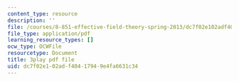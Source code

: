 ```yaml
---
content_type: resource
description: ''
file: /courses/8-851-effective-field-theory-spring-2013/dc7f02e102adf40417949e4fa6631c34_zr3wuh3fWRw.pdf
file_type: application/pdf
learning_resource_types: []
ocw_type: OCWFile
resourcetype: Document
title: 3play pdf file
uid: dc7f02e1-02ad-f404-1794-9e4fa6631c34
---
```

